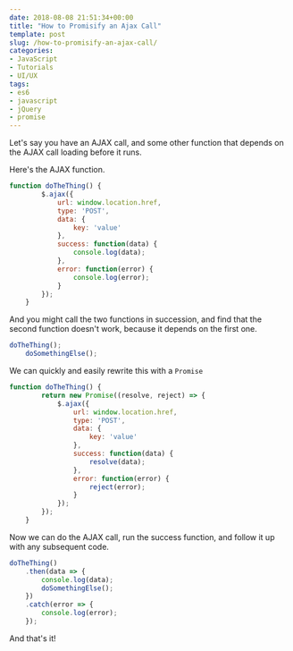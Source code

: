 ```yaml
---
date: 2018-08-08 21:51:34+00:00
title: "How to Promisify an Ajax Call"
template: post
slug: /how-to-promisify-an-ajax-call/
categories:
- JavaScript
- Tutorials
- UI/UX
tags:
- es6
- javascript
- jQuery
- promise
---
```



Let's say you have an AJAX call, and some other function that depends on the AJAX call loading before it runs. 

Here's the AJAX function.


    
```js
function doTheThing() {
        $.ajax({
            url: window.location.href,
            type: 'POST',
            data: {
                key: 'value'
            },
            success: function(data) {
                console.log(data);
            },
            error: function(error) {
                console.log(error);
            }
        });
    }
```




And you might call the two functions in succession, and find that the second function doesn't work, because it depends on the first one.


    
```js
doTheThing();
    doSomethingElse();
```




We can quickly and easily rewrite this with a `Promise` 


    
```js
function doTheThing() {
        return new Promise((resolve, reject) => {
            $.ajax({
                url: window.location.href,
                type: 'POST',
                data: {
                    key: 'value'
                },
                success: function(data) {
                    resolve(data);
                },
                error: function(error) {
                    reject(error);
                }
            });
        });
    }
```




Now we can do the AJAX call, run the success function, and follow it up with any subsequent code.


    
```js
doTheThing()
    .then(data => {
        console.log(data);
        doSomethingElse();
    })
    .catch(error => {
        console.log(error);
    });
```




And that's it!		
